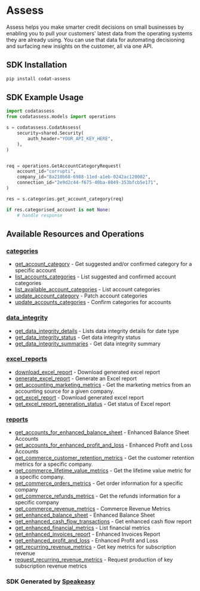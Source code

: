 # Assess

Assess helps you make smarter credit decisions on small businesses by enabling you to pull your customers' latest data from the operating systems they are already using.
You can use that data for automating decisioning and surfacing new insights on the customer, all via one API.

<!-- Start SDK Installation -->
## SDK Installation

```bash
pip install codat-assess
```
<!-- End SDK Installation -->

## SDK Example Usage
<!-- Start SDK Example Usage -->
```python
import codatassess
from codatassess.models import operations

s = codatassess.CodatAssess(
    security=shared.Security(
        auth_header="YOUR_API_KEY_HERE",
    ),
)


req = operations.GetAccountCategoryRequest(
    account_id="corrupti",
    company_id="8a210b68-6988-11ed-a1eb-0242ac120002",
    connection_id="2e9d2c44-f675-40ba-8049-353bfcb5e171",
)

res = s.categories.get_account_category(req)

if res.categorised_account is not None:
    # handle response
```
<!-- End SDK Example Usage -->

<!-- Start SDK Available Operations -->
## Available Resources and Operations


### [categories](docs/categories/README.md)

* [get_account_category](docs/categories/getaccountcategory.md) - Get suggested and/or confirmed category for a specific account
* [list_accounts_categories](docs/categories/listaccountscategories.md) - List suggested and confirmed account categories
* [list_available_account_categories](docs/categories/listavailableaccountcategories.md) - List account categories
* [update_account_category](docs/categories/updateaccountcategory.md) - Patch account categories
* [update_accounts_categories](docs/categories/updateaccountscategories.md) - Confirm categories for accounts

### [data_integrity](docs/dataintegrity/README.md)

* [get_data_integrity_details](docs/dataintegrity/getdataintegritydetails.md) - Lists data integrity details for date type
* [get_data_integrity_status](docs/dataintegrity/getdataintegritystatus.md) - Get data integrity status
* [get_data_integrity_summaries](docs/dataintegrity/getdataintegritysummaries.md) - Get data integrity summary

### [excel_reports](docs/excelreports/README.md)

* [download_excel_report](docs/excelreports/downloadexcelreport.md) - Download generated excel report
* [generate_excel_report](docs/excelreports/generateexcelreport.md) - Generate an Excel report
* [get_accounting_marketing_metrics](docs/excelreports/getaccountingmarketingmetrics.md) - Get the marketing metrics from an accounting source for a given company.
* [get_excel_report](docs/excelreports/getexcelreport.md) - Download generated excel report
* [get_excel_report_generation_status](docs/excelreports/getexcelreportgenerationstatus.md) - Get status of Excel report

### [reports](docs/reports/README.md)

* [get_accounts_for_enhanced_balance_sheet](docs/reports/getaccountsforenhancedbalancesheet.md) - Enhanced Balance Sheet Accounts
* [get_accounts_for_enhanced_profit_and_loss](docs/reports/getaccountsforenhancedprofitandloss.md) - Enhanced Profit and Loss Accounts
* [get_commerce_customer_retention_metrics](docs/reports/getcommercecustomerretentionmetrics.md) - Get the customer retention metrics for a specific company.
* [get_commerce_lifetime_value_metrics](docs/reports/getcommercelifetimevaluemetrics.md) - Get the lifetime value metric for a specific company.
* [get_commerce_orders_metrics](docs/reports/getcommerceordersmetrics.md) - Get order information for a specific company
* [get_commerce_refunds_metrics](docs/reports/getcommercerefundsmetrics.md) - Get the refunds information for a specific company
* [get_commerce_revenue_metrics](docs/reports/getcommercerevenuemetrics.md) - Commerce Revenue Metrics
* [get_enhanced_balance_sheet](docs/reports/getenhancedbalancesheet.md) - Enhanced Balance Sheet
* [get_enhanced_cash_flow_transactions](docs/reports/getenhancedcashflowtransactions.md) - Get enhanced cash flow report
* [get_enhanced_financial_metrics](docs/reports/getenhancedfinancialmetrics.md) - List financial metrics
* [get_enhanced_invoices_report](docs/reports/getenhancedinvoicesreport.md) - Enhanced Invoices Report
* [get_enhanced_profit_and_loss](docs/reports/getenhancedprofitandloss.md) - Enhanced Profit and Loss
* [get_recurring_revenue_metrics](docs/reports/getrecurringrevenuemetrics.md) - Get key metrics for subscription revenue
* [request_recurring_revenue_metrics](docs/reports/requestrecurringrevenuemetrics.md) - Request production of key subscription revenue metrics
<!-- End SDK Available Operations -->

### SDK Generated by [Speakeasy](https://docs.speakeasyapi.dev/docs/using-speakeasy/client-sdks)
